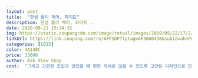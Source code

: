 ```yaml
---
layout: post 
title:  "한샘 폴리 체어, 화이트" 
description: 한샘 폴리 체어, 화이트 ..
date: 2020-08-21 15:34:32 
img: https://static.coupangcdn.com/image/retail/images/2019/05/22/17/2/1293b5ad-6c87-457e-a386-d64d52ad555c.jpg 
linkUrl: https://link.coupang.com/re/AFFSDP?lptag=AF3600438&subid=ahnPublicAsk&pageKey=226261343&itemId=716831728&vendorItemId=5367565850&traceid=V0-113-57b562ea74022a0a 
categories: [1015] 
color: 4A148C 
price: 33600 
author: Ask View Shop 
cont:  "그리고 간편한 조립과 앉았을 때 편한 자세로 앉을 수 있도록 고안된 디자인으로 인해 허리가 편하다는 느낌을 많이 받았습니다.<br/> 당연히 게이밍 의자나 서재 의자에 비해서는 편안함이 뒤쳐질 수 있겠지만 비슷한 디자인의 의자 중엔 가성비가 정말 좋다고 생각합니다.<br/><br/>깔금한 화이트 색상이라 자주자주 청소해 줘야 한다는 단점도 있지만 인테리어 효과는 정말 만족합니다.<br/><br/>다들 현명한 구매 하시길 바랍니다!<br/>먼저 쿠팡이 이룩해낸 최고의 배송 속도(기사님들의 고생이 있기 때문에 가능하죠)는 더 말할 것도 없습니다.<br/><br/>바닥이 좀 딱딱하지만 등받이는 편합니다 방석하나 깔꼬 쓰시면 편하고 엉덩이 바닥이 넓어서 안정적이지만 뒷다리가 A 형리라 뒤로 다니다가 발에 자꾸 걸려서 아픈거 조심해야합니다 그외엔 디자인 다 좋습니다 프라스틱 부분에 김치국물이라도 스며들어 뭍으면 잘 안지워지니 바로 닦아야 합니다 얼룩이 지네요 디자인 가격 가성비 적으로 최고이긴 합니다<br/>의자의 높이는 지상에서 의자의 시트 가장 높은 부분까지 길이가 44cm 정도로 신장이 크신 분들은 다소 불편하실 수 있겠지만 웬만한 성인 여성분과 남성분이라면 문제 없을 거라 생각됩니다.<br/><br/>조립도 아주 간단해서 쉽고, 튼든하고 디자인도 깔끔하고 앉아 있어보니 편안하고 나무랄게 없습니다.<br/> 추천합니다.<br/><br/>최고의 의자라고 말하기 힘들지만 가격대비 정말 만족스러운 의자입니다.<br/><br/>" 
---
```

